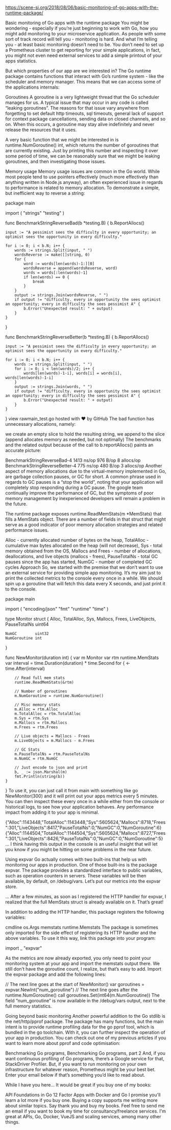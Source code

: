 https://scene-si.org/2018/08/06/basic-monitoring-of-go-apps-with-the-runtime-package/

Basic monitoring of Go apps with the runtime package
You might be wondering - especially if you’re just beginning to work with Go, how you might add monitoring to your microservice application. As people with some sort of track record will tell you - monitoring is hard. And what I’m telling you - at least basic monitoring doesn’t need to be. You don’t need to set up a Prometheus cluster to get reporting for your simple applications, in fact, you might not even need external services to add a simple printout of your apps statistics.

But which properties of our app are we interested in? The Go runtime package contains functions that interact with Go’s runtime system - like the scheduler and memory manager. This means that we can access some of the applications internals:

Goroutines
A goroutine is a very lightweight thread that the Go scheduler manages for us. A typical issue that may occur in any code is called “leaking goroutines”. The reasons for that issue vary anywhere from forgetting to set default http timeouts, sql timeouts, general lack of support for context package cancellations, sending data on closed channels, and so on. When this occurs, a goroutine may stay alive indefinitely and never release the resources that it uses.

A very basic function that we might be interested in is runtime.NumGoroutine() int, which returns the number of goroutines that are currently existing. Just by printing this number and inspecting it over some period of time, we can be reasonably sure that we might be leaking goroutines, and then investigating those issues.

Memory usage
Memory usage issues are common in the Go world. While most people tend to use pointers effectively (much more effectively than anything written in Node.js anyway), an often experienced issue in regards to performance is related to memory allocation. To demonstrate a simple, but inefficient way to reverse a string:

package main

import (
	"strings"
	"testing"
)

func BenchmarkStringReverseBad(b *testing.B) {
	b.ReportAllocs()

	input := "A pessimist sees the difficulty in every opportunity; an optimist sees the opportunity in every difficulty."

	for i := 0; i < b.N; i++ {
		words := strings.Split(input, " ")
		wordsReverse := make([]string, 0)
		for {
			word := words[len(words)-1:][0]
			wordsReverse = append(wordsReverse, word)
			words = words[:len(words)-1]
			if len(words) == 0 {
				break
			}
		}
		output := strings.Join(wordsReverse, " ")
		if output != "difficulty. every in opportunity the sees optimist an opportunity; every in difficulty the sees pessimist A" {
			b.Error("Unexpected result: " + output)
		}
	}
}

func BenchmarkStringReverseBetter(b *testing.B) {
	b.ReportAllocs()

	input := "A pessimist sees the difficulty in every opportunity; an optimist sees the opportunity in every difficulty."

	for i := 0; i < b.N; i++ {
		words := strings.Split(input, " ")
		for i := 0; i < len(words)/2; i++ {
			words[len(words)-1-i], words[i] = words[i], words[len(words)-1-i]
		}
		output := strings.Join(words, " ")
		if output != "difficulty. every in opportunity the sees optimist an opportunity; every in difficulty the sees pessimist A" {
			b.Error("Unexpected result: " + output)
		}
	}
}
view rawmain_test.go hosted with ❤ by GitHub
The bad function has unnecessary allocations, namely:

we create an empty slice to hold the resulting string,
we append to the slice (append allocates memory as needed, but not optimally)
The benchmarks and the related output because of the call to b.reportAllocs() paints an accurate picture:

BenchmarkStringReverseBad-4              1413 ns/op             976 B/op          8 allocs/op
BenchmarkStringReverseBetter-4            775 ns/op             480 B/op          3 allocs/op
Another aspect of memory allocations due to the virtual-memory implemented in Go, are garbage collection pauses, or GC for short. A common phrase used in regards to GC pauses is a “stop the world”, noting that your application will completely stop responding during a GC pause. The google team continually improve the performance of GC, but the symptoms of poor memory management by inexperienced developers will remain a problem in the future.

The runtime package exposes runtime.ReadMemStats(m *MemStats) that fills a MemStats object. There are a number of fields in that struct that might serve as a good indicator of poor memory allocation strategies and related performance issues.

Alloc - currently allocated number of bytes on the heap,
TotalAlloc - cumulative max bytes allocated on the heap (will not decrease),
Sys - total memory obtained from the OS,
Mallocs and Frees - number of allocations, deallocations, and live objects (mallocs - frees),
PauseTotalNs - total GC pauses since the app has started,
NumGC - number of completed GC cycles
Approach
So, we started with the premise that we don’t want to use an external service for providing simple app monitoring. It’s my aim just to print the collected metrics to the console every once in a while. We should spin up a goroutine that will fetch this data every X seconds, and just print it to the console.

package main

import (
	"encoding/json"
	"fmt"
	"runtime"
	"time"
)

type Monitor struct {
	Alloc,
	TotalAlloc,
	Sys,
	Mallocs,
	Frees,
	LiveObjects,
	PauseTotalNs uint64

	NumGC        uint32
	NumGoroutine int
}

func NewMonitor(duration int) {
	var m Monitor
	var rtm runtime.MemStats
	var interval = time.Duration(duration) * time.Second
	for {
		<-time.After(interval)

		// Read full mem stats
		runtime.ReadMemStats(&rtm)

		// Number of goroutines
		m.NumGoroutine = runtime.NumGoroutine()

		// Misc memory stats
		m.Alloc = rtm.Alloc
		m.TotalAlloc = rtm.TotalAlloc
		m.Sys = rtm.Sys
		m.Mallocs = rtm.Mallocs
		m.Frees = rtm.Frees

		// Live objects = Mallocs - Frees
		m.LiveObjects = m.Mallocs - m.Frees

		// GC Stats
		m.PauseTotalNs = rtm.PauseTotalNs
		m.NumGC = rtm.NumGC

		// Just encode to json and print
		b, _ := json.Marshal(m)
		fmt.Println(string(b))
	}
}
To use it, you can just call it from main with something like go NewMonitor(300) and it will print out your apps metrics every 5 minutes. You can then inspect these every once in a while either from the console or historical logs, to see how your application behaves. Any performance impact from adding it to your app is minimal.

{"Alloc":1143448,"TotalAlloc":1143448,"Sys":5605624,"Mallocs":8718,"Frees":301,"LiveObjects":8417,"PauseTotalNs":0,"NumGC":0,"NumGoroutine":6}
{"Alloc":1144504,"TotalAlloc":1144504,"Sys":5605624,"Mallocs":8727,"Frees":301,"LiveObjects":8426,"PauseTotalNs":0,"NumGC":0,"NumGoroutine":5}
...
I think having this output in the console is an useful insight that will let you know if you might be hitting on some problems in the near future.

Using expvar
Go actually comes with two built-ins that help us with monitoring our apps in production. One of those built-ins is the package expvar. The package provides a standardized interface to public variables, such as operation counters in servers. These variables will be then available, by default, on /debug/vars. Let’s put our metrics into the expvar store.

… After a few minutes, as soon as I registered the HTTP handler for expvar, I realized that the full MemStats struct is already available on it. That’s great!

In addition to adding the HTTP handler, this package registers the following variables:

cmdline os.Args
memstats runtime.Memstats
The package is sometimes only imported for the side effect of registering its HTTP handler and the above variables. To use it this way, link this package into your program:

import _ "expvar"

As the metrics are now already exported, you only need to point your monitoring system at your app and import the memstats output there. We still don’t have the goroutine count, I realize, but that’s easy to add. Import the expvar package and add the following lines:

// The next line goes at the start of NewMonitor()
var goroutines = expvar.NewInt("num_goroutine")
// The next line goes after the runtime.NumGoroutine() call
goroutines.Set(int64(m.NumGoroutine))
The field “num_goroutine” is now available in the /debug/vars output, next to the full memory statistics.

Going beyond basic monitoring
Another powerful addition to the Go stdlib is the net/http/pprof package. The package has many functions, but the main intent is to provide runtime profiling data for the go pprof tool, which is bundled in the go toolchain. With it, you can further inspect the operation of your app in production. You can check out one of my previous articles if you want to learn more about pprof and code optimisation:

Benchmarking Go programs,
Benchmarking Go programs, part 2
And, if you want continuous profiling of Go programs, there’s a Google service for that, StackDriver Profiler. But, if you want to run monitoring on your own infrastructure for whatever reason, Prometheus might be your best bet. Enter your email below if that’s something you’d like to read about.

While I have you here...
It would be great if you buy one of my books:

API Foundations in Go
12 Factor Apps with Docker and Go
I promise you'll learn a lot more if you buy one. Buying a copy supports me writing more about similar topics. Say thank you and buy my books.
Feel free to send me an email if you want to book my time for consultancy/freelance services. I'm great at APIs, Go, Docker, VueJS and scaling services, among many other things.